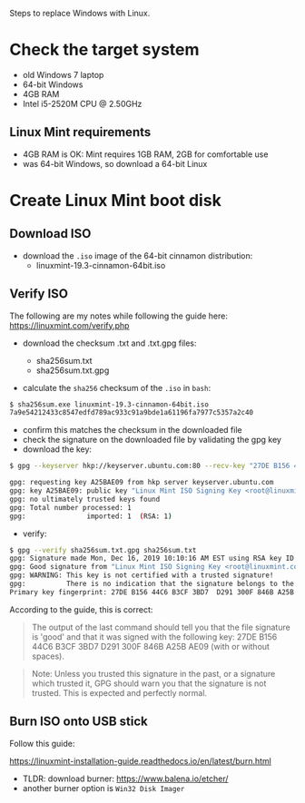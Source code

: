 Steps to replace Windows with Linux.

# Check the target system
- old Windows 7 laptop
- 64-bit Windows
- 4GB RAM
- Intel i5-2520M CPU @ 2.50GHz

## Linux Mint requirements
- 4GB RAM is OK: Mint requires 1GB RAM, 2GB for comfortable use
- was 64-bit Windows, so download a 64-bit Linux

# Create Linux Mint boot disk

## Download ISO
- download the `.iso` image of the 64-bit cinnamon distribution:
    - linuxmint-19.3-cinnamon-64bit.iso

## Verify ISO
The following are my notes while following the guide here: <https://linuxmint.com/verify.php>

- download the checksum .txt and .txt.gpg files:
    - sha256sum.txt
    - sha256sum.txt.gpg

- calculate the `sha256` checksum of the `.iso` in `bash`:

```bash
$ sha256sum.exe linuxmint-19.3-cinnamon-64bit.iso
7a9e54212433c8547edfd789ac933c91a9bde1a61196fa7977c5357a2c40
```

- confirm this matches the checksum in the downloaded file
- check the signature on the downloaded file by validating the gpg key
- download the key:

```bash
$ gpg --keyserver hkp://keyserver.ubuntu.com:80 --recv-key "27DE B156 44C6 B3CF 3BD7  D291 300F 846B A25B AE09"

gpg: requesting key A25BAE09 from hkp server keyserver.ubuntu.com
gpg: key A25BAE09: public key "Linux Mint ISO Signing Key <root@linuxmint.com>" imported
gpg: no ultimately trusted keys found
gpg: Total number processed: 1
gpg:               imported: 1  (RSA: 1)
```

- verify:

```bash
$ gpg --verify sha256sum.txt.gpg sha256sum.txt
gpg: Signature made Mon, Dec 16, 2019 10:10:16 AM EST using RSA key ID A25BAE09
gpg: Good signature from "Linux Mint ISO Signing Key <root@linuxmint.com>"
gpg: WARNING: This key is not certified with a trusted signature!
gpg:          There is no indication that the signature belongs to the owner.
Primary key fingerprint: 27DE B156 44C6 B3CF 3BD7  D291 300F 846B A25B AE09
```

According to the guide, this is correct:

> The output of the last command should tell you that the file signature is
> 'good' and that it was signed with the following key: 27DE B156 44C6 B3CF 3BD7
> D291 300F 846B A25B AE09 (with or without spaces).

> Note: Unless you trusted this signature in the past, or a signature which
> trusted it, GPG should warn you that the signature is not trusted. This is
> expected and perfectly normal.

## Burn ISO onto USB stick
Follow this guide:

<https://linuxmint-installation-guide.readthedocs.io/en/latest/burn.html>

- TLDR: download burner: <https://www.balena.io/etcher/>
- another burner option is `Win32 Disk Imager`
